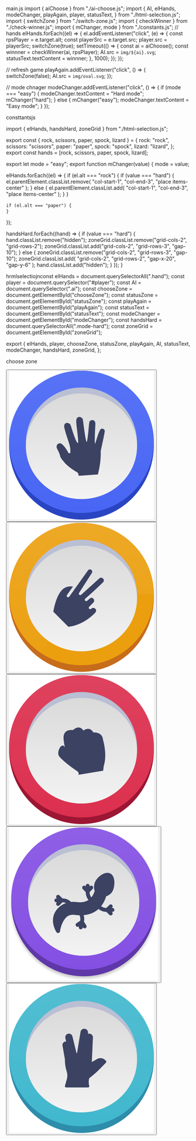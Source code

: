 main.js
import { aiChoose } from "./ai-choose.js";
import {
AI,
elHands,
modeChanger,
playAgain,
player,
statusText,
} from "./html-selection.js";
import { switchZone } from "./switch-zone.js";
import { checkWinner } from "./check-winner.js";
import { mChanger, mode } from "./constants.js";
// hands
elHands.forEach((el) => {
el.addEventListener("click", (e) => {
const rpsPlayer = e.target.alt;
const playerSrc = e.target.src;
player.src = playerSrc;
switchZone(true);
setTimeout(() => {
const ai = aiChoose();
const winnner = checkWinner(ai, rpsPlayer);
AI.src = `img/${ai}.svg`;
statusText.textContent = winnner;
}, 1000);
});
});

// refresh game
playAgain.addEventListener("click", () => {
switchZone(false);
AI.src = `img/oval.svg`;
});

// mode chnager
modeChanger.addEventListener("click", () => {
if (mode === "easy") {
modeChanger.textContent = "Hard mode";
mChanger("hard");
} else {
mChanger("easy");
modeChanger.textContent = "Easy mode";
}
});

consttantsjs

import { elHands, handsHard, zoneGrid } from "./html-selection.js";

export const { rock, scissors, paper, spock, lizard } = {
rock: "rock",
scissors: "scissors",
paper: "paper",
spock: "spock",
lizard: "lizard",
};
export const hands = [rock, scissors, paper, spock, lizard];

export let mode = "easy";
export function mChanger(value) {
mode = value;

elHands.forEach((el) => {
if (el.alt === "rock") {
if (value === "hard") {
el.parentElement.classList.remove(
"col-start-1",
"col-end-3",
"place items-center"
);
} else {
el.parentElement.classList.add(
"col-start-1",
"col-end-3",
"place items-center"
);
}
}

    if (el.alt === "paper") {
    }

});

handsHard.forEach((hand) => {
if (value === "hard") {
hand.classList.remove("hidden");
zoneGrid.classList.remove("grid-cols-2", "grid-rows-2");
zoneGrid.classList.add("grid-cols-2", "grid-rows-3", "gap-10");
} else {
zoneGrid.classList.remove("grid-cols-2", "grid-rows-3", "gap-10");
zoneGrid.classList.add(
"grid-cols-2",
"grid-rows-2",
"gap-x-20",
"gap-y-6"
);
hand.classList.add("hidden");
}
});
}

hrmlselectiojnconst elHands = document.querySelectorAll(".hand");
const player = document.querySelector("#player");
const AI = document.querySelector(".ai");
const chooseZone = document.getElementById("chooseZone");
const statusZone = document.getElementById("statusZone");
const playAgain = document.getElementById("playAgain");
const statusText = document.getElementById("statusText");
const modeChanger = document.getElementById("modeChanger");
const handsHard = document.querySelectorAll(".mode-hard");
const zoneGrid = document.getElementById("zoneGrid");

export {
elHands,
player,
chooseZone,
statusZone,
playAgain,
AI,
statusText,
modeChanger,
handsHard,
zoneGrid,
};




choose zone 

<section class="flex justify-center" id="chooseZone">
      <div
        class="grid grid-cols-2 grid-rows-2 w-full max-w-[500px] gap-x-20 gap-y-6"
        id="zoneGrid"
      >
        <button
          class="h-[173px] w-[168px] place-self-center rounded-full shadow-drop transition-shadow hover:shadow-hover-shadow max-[600px]:h-[133px] max-[600px]:w-[130px]"
        >
          <img
            class="hand w-[200px] h-[200px]"
            src="./img/paper.svg"
            alt="paper"
          />
        </button>
        <button
          class="h-[173px] w-[168px] place-self-center rounded-full shadow-drop transition-shadow hover:shadow-hover-shadow max-[600px]:h-[133px] max-[600px]:w-[130px]"
        >
          <img
            class="hand w-[200px] h-[200px]"
            src="./img/scissors.svg"
            alt="scissors"
          />
        </button>
        <button
          class="col-start-1 col-end-3 h-[173px] w-[168px] place-self-center rounded-full shadow-drop transition-shadow hover:shadow-hover-shadow max-[600px]:h-[133px] max-[600px]:w-[130px]"
        >
          <img
            class="hand w-[200px] h-[200px]"
            src="./img/rock.svg"
            alt="rock"
          />
        </button>
        <button
          class="h-[173px] w-[168px] place-self-center rounded-full shadow-drop transition-shadow hover:shadow-hover-shadow max-[600px]:h-[133px] max-[600px]:w-[130px]"
        >
          <img
            class="hand w-[200px] h-[200px] mode-hard hidden"
            src="./img/lizard.svg"
            alt="lizard"
          />
        </button>
        <button
          class="h-[173px] w-[168px] place-self-center rounded-full shadow-drop transition-shadow hover:shadow-hover-shadow max-[600px]:h-[133px] max-[600px]:w-[130px]"
        >
          <img
            class="hand w-[200px] h-[200px] mode-hard hidden"
            src="./img/spock.svg"
            alt="spock"
          />
        </button>
      </div>
    </section>